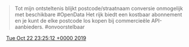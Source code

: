 > Tot mijn ontsteltenis blijkt postcode/straatnaam conversie onmogelijk met beschikbare \#OpenData Het rijk biedt een kostbaar abonnement en je kunt de elke postcode los kopen bij commercieële API\-aanbieders\. \#onvoorstelbaar

<img src="../../media/tweet.ico" width="12" /> [Tue Oct 22 23:25:12 +0000 2019](https://twitter.com/DromerDenker/status/1186785606258626561)